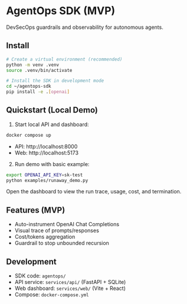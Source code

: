 # AgentOps SDK (MVP)

DevSecOps guardrails and observability for autonomous agents.

## Install

```bash
# Create a virtual environment (recommended)
python -m venv .venv
source .venv/bin/activate

# Install the SDK in development mode
cd ~/agentops-sdk
pip install -e .[openai]
```

## Quickstart (Local Demo)

1) Start local API and dashboard:

```bash
docker compose up
```

- API: http://localhost:8000
- Web: http://localhost:5173

2) Run demo with basic example:

```bash
export OPENAI_API_KEY=sk-test
python examples/runaway_demo.py
```

Open the dashboard to view the run trace, usage, cost, and termination.

## Features (MVP)
- Auto-instrument OpenAI Chat Completions
- Visual trace of prompts/responses
- Cost/tokens aggregation
- Guardrail to stop unbounded recursion

## Development
- SDK code: `agentops/`
- API service: `services/api/` (FastAPI + SQLite)
- Web dashboard: `services/web/` (Vite + React)
- Compose: `docker-compose.yml`
